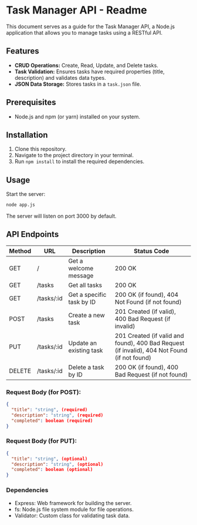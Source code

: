 # Task Manager API - Readme

This document serves as a guide for the Task Manager API, a Node.js application that allows you to manage tasks using a RESTful API.

## Features

- **CRUD Operations:** Create, Read, Update, and Delete tasks.
- **Task Validation:** Ensures tasks have required properties (title, description) and validates data types.
- **JSON Data Storage:** Stores tasks in a `task.json` file.

## Prerequisites

- Node.js and npm (or yarn) installed on your system.

## Installation

1. Clone this repository.
2. Navigate to the project directory in your terminal.
3. Run `npm install` to install the required dependencies.

## Usage

Start the server:

```bash
node app.js
```

The server will listen on port 3000 by default.

## API Endpoints

| Method | URL        | Description               | Status Code                                                                                  |
| ------ | ---------- | ------------------------- | -------------------------------------------------------------------------------------------- |
| GET    | /          | Get a welcome message     | 200 OK                                                                                       |
| GET    | /tasks     | Get all tasks             | 200 OK                                                                                       |
| GET    | /tasks/:id | Get a specific task by ID | 200 OK (if found), 404 Not Found (if not found)                                              |
| POST   | /tasks     | Create a new task         | 201 Created (if valid), 400 Bad Request (if invalid)                                         |
| PUT    | /tasks/:id | Update an existing task   | 201 Created (if valid and found), 400 Bad Request (if invalid), 404 Not Found (if not found) |
| DELETE | /tasks/:id | Delete a task by ID       | 200 OK (if found), 400 Bad Request (if not found)                                            |

### Request Body (for POST):

```json
{
  "title": "string", (required)
  "description": "string", (required)
  "completed": boolean (required)
}
```

### Request Body (for PUT):

```json
{
  "title": "string", (optional)
  "description": "string", (optional)
  "completed": boolean (optional)
}
```

### Dependencies

- Express: Web framework for building the server.
- fs: Node.js file system module for file operations.
- Validator: Custom class for validating task data.
